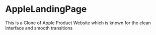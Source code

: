 # AppleLandingPage
This is a Clone of Apple Product Website which is known for the clean Interface and smooth transitions

